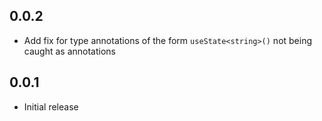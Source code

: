 ## 0.0.2
- Add fix for type annotations of the form `useState<string>()` not being caught as annotations 
## 0.0.1
- Initial release
